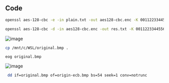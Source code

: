 ## Code

```bash
openssl aes-128-cbc -e -in plain.txt -out aes128-cbc.enc -K 00112233445566778899aabbccddeeff -i v 010203040506070809aabbccddeeff00
```

```bash
openssl aes-128-cbc -d -in aes128-cbc.enc -out res.txt -K 00112233445566778899aabbccddeeff -iv 010203040506070809aabbccddeeff00
```

![image](https://github.com/user-attachments/assets/3b0b29f4-499b-4849-83d2-4547a41e5c00)


```bash
cp /mnt/c/WSL/original.bmp .
```

```
eog original.bmp
```
![image](https://github.com/user-attachments/assets/c0df85e7-48fc-41ae-88c4-dbd77630c8fe)

```bash
 dd if=original.bmp of=origin-ecb.bmp bs=54 seek=1 conv=notrunc
```

